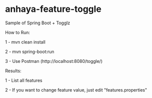 # anhaya-feature-toggle

Sample of Spring Boot + Togglz

How to Run:

1 - mvn clean install

2 - mvn spring-boot:run

3 - Use Postman (http://localhost:8080/toggle/)

Results:

1 - List all features

2 - If you want to change feature value, just edit "features.properties"

